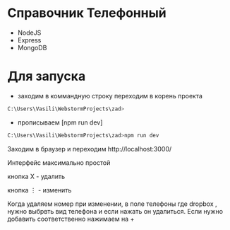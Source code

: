 # Справочник Телефонный
  - NodeJS
  - Express
  - MongoDB

# Для запуска

  - заходим в коммандную строку переходим в корень проекта  
 ```sh
C:\Users\Vasili\WebstormProjects\zad>
```
- прописываем [npm run dev]
```sh
C:\Users\Vasili\WebstormProjects\zad>npm run dev
```
Заходим в браузер  и переходим  http://localhost:3000/ 


Интерфейс максимально простой 

кнопка X - удалить 

кнопка ⋮ - изменить

Когда удаляем номер при изменении, в поле телефоны  где dropbox , нужно выбрвть вид телефона и если нажать он удалиться. Если нужно добавить соответственно нажимаем на + 
